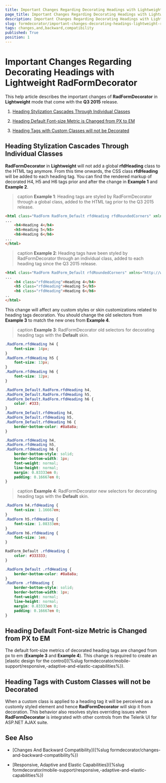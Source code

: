 ```yaml
---
title: Important Changes Regarding Decorating Headings with Lightweight RadFormDecorator
page_title: Important Changes Regarding Decorating Headings with Lightweight RadFormDecorator | RadFormDecorator for ASP.NET AJAX Documentation
description: Important Changes Regarding Decorating Headings with Lightweight RadFormDecorator
slug: formdecorator/important-changes-decorating-headings-lightweight-radformdecorator
tags: changes,and,backward,compatibility
published: True
position: 1
---
```


# Important Changes Regarding Decorating Headings with Lightweight RadFormDecorator

This help article describes the important changes of **RadFormDecorator** in **Lightweight** mode that come with the **Q3 2015** release.

1. [Heading Stylization Cascades Through Individual Classes](#heading-stylization-cascades-through-individual-classes)

1. [Heading Default Font-size Metric is Changed from PX to EM](#heading-default-font-size-metric-is-changed-from-px-to-em)

1. [Heading Tags with Custom Classes will not be Decorated](#heading-tags-with-custom-classes-will-not-be-decorated)

## Heading Stylization Cascades Through Individual Classes

**RadFormDecorator** in **Lightweight** will not add a global **rfdHeading** class to the HTML tag anymore. From this time onwards, the CSS class **rfdHeading** will be added to each heading tag. You can find the rendered markup of decorated H4, H5 and H6 tags prior and after the change in **Example 1** and **Example 2**.

>caption **Example 1**: Heading tags are styled by RadFormDecorator through a  global class, added to the HTML tag prior to the Q3 2015 release.

````HTML
<html class="RadForm RadForm_Default rfdHeading rfdRoundedCorners" xmlns="http://www.w3.org/1999/xhtml">
...
	<h4>Heading 4</h4>
	<h5>Heading 5</h5>
	<h6>Heading 6</h6>
...
</html>
````

>caption **Example 2**: Heading tags have been styled by RadFormDecorator through an individual class, added to each heading tag since the Q3 2015 release.

````HTML
<html class="RadForm RadForm_Default rfdRoundedCorners" xmlns="http://www.w3.org/1999/xhtml">
...
	<h4 class="rfdHeading">Heading 4</h4>
	<h5 class="rfdHeading">Heading 5</h5>
	<h6 class="rfdHeading">Heading 6</h6>
..
</html>
````

This change will affect any custom styles or skin customizations related to heading tags decoration. You should change the old selectors from **Example 3** to match the new ones from **Example 4**.

>caption **Example 3**: RadFormDecorator old selectors for decorating heading tags with the **Default** skin.

````CSS
.RadForm.rfdHeading h4 {
    font-size: 14px;
}
.RadForm.rfdHeading h5 {
    font-size: 13px;
}
.RadForm.rfdHeading h6 {
    font-size: 12px;
}

.RadForm_Default.RadForm.rfdHeading h4, 
.RadForm_Default.RadForm.rfdHeading h5, 
.RadForm_Default.RadForm.rfdHeading h6 {
    color: #333;
}
.RadForm_Default.rfdHeading h4, 
.RadForm_Default.rfdHeading h5, 
.RadForm_Default.rfdHeading h6 {
    border-bottom-color: #8a8a8a;
}

.RadForm.rfdHeading h4, 
.RadForm.rfdHeading h5, 
.RadForm.rfdHeading h6 {
    border-bottom-style: solid;
    border-bottom-width: 1px;
    font-weight: normal;
    line-height: normal;
    margin: 0.83333em 0;
    padding: 0.16667em 0;
}
````

>caption **Example 4**: RadFormDecorator new selectors for decorating heading tags with the **Default** skin.

````CSS
.RadForm h4.rfdHeading {
    font-size: 1.16667em;
}
.RadForm h5.rfdHeading {
    font-size: 1.08333em;
}
.RadForm h6.rfdHeading {
    font-size: 1em;
}

RadForm_Default .rfdHeading {
    color: #333333;
}

.RadForm_Default .rfdHeading {
    border-bottom-color: #8a8a8a;
}
.RadForm .rfdHeading {
    border-bottom-style: solid;
    border-bottom-width: 1px;
    font-weight: normal;
    line-height: normal;
    margin: 0.83333em 0;
    padding: 0.16667em 0;
}
````

## Heading Default Font-size Metric is Changed from PX to EM

The default font-size metrics of decorated heading tags are changed from px to em (**Example 3** and **Example 4**). This change is required to create an [elastic design for the control]({%slug formdecorator/mobile-support/responsive,-adaptive-and-elastic-capabilities%}). 

## Heading Tags with Custom Classes will not be Decorated

When a custom class is applied to a heading tag it will be perceived as a customly styled element and hence **RadFormDecorator** will skip it from decoration. This behavior also resolves styles overriding issues when **RadFormDecorator** is integrated with other controls from the Telerik UI for ASP.NET AJAX suite. 

## See Also

 * [Changes And Backward Compatibility]({%slug formdecorator/changes-and-backward-compatibility%})

 * [Responsive, Adaptive and Elastic Capabilities]({%slug formdecorator/mobile-support/responsive,-adaptive-and-elastic-capabilities%})


